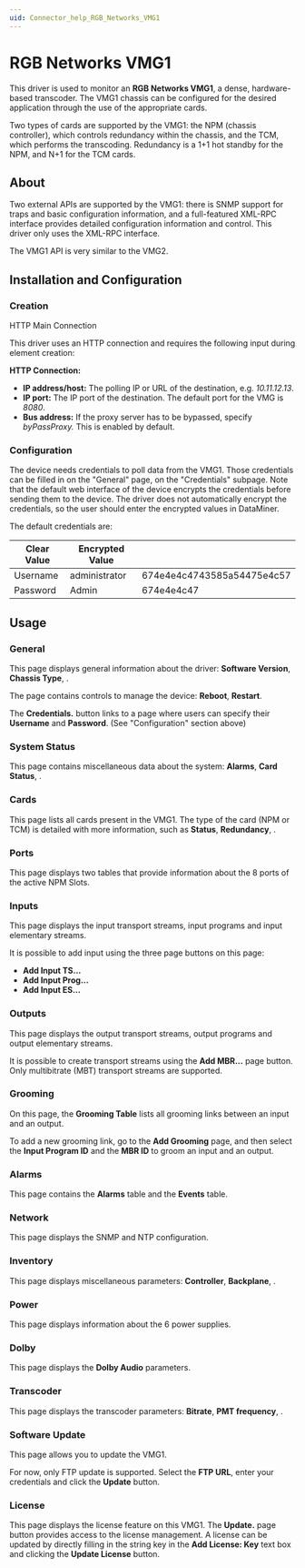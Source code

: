 ```yaml
---
uid: Connector_help_RGB_Networks_VMG1
---
```


# RGB Networks VMG1

This driver is used to monitor an **RGB Networks VMG1**, a dense, hardware-based transcoder. The VMG1 chassis can be configured for the desired application through the use of the appropriate cards.

Two types of cards are supported by the VMG1: the NPM (chassis controller), which controls redundancy within the chassis, and the TCM, which performs the transcoding. Redundancy is a 1+1 hot standby for the NPM, and N+1 for the TCM cards.

## About

Two external APIs are supported by the VMG1: there is SNMP support for traps and basic configuration information, and a full-featured XML-RPC interface provides detailed configuration information and control. This driver only uses the XML-RPC interface.

The VMG1 API is very similar to the VMG2.

## Installation and Configuration

### Creation

HTTP Main Connection

This driver uses an HTTP connection and requires the following input during element creation:

**HTTP Connection:**

- **IP address/host:** The polling IP or URL of the destination, e.g. *10.11.12.13*.
- **IP port:** The IP port of the destination. The default port for the VMG is *8080*.
- **Bus address:** If the proxy server has to be bypassed, specify *byPassProxy.* This is enabled by default.

### Configuration

The device needs credentials to poll data from the VMG1. Those credentials can be filled in on the "General" page, on the "Credentials" subpage. Note that the default web interface of the device encrypts the credentials before sending them to the device. The driver does not automatically encrypt the credentials, so the user should enter the encrypted values in DataMiner.

The default credentials are:

| **Clear Value** | **Encrypted Value** |                            |
|-----------------|---------------------|----------------------------|
| Username        | administrator       | 674e4e4c4743585a54475e4c57 |
| Password        | Admin               | 674e4e4c47                 |

## Usage

### General

This page displays general information about the driver: **Software Version**, **Chassis Type**, .

The page contains controls to manage the device: **Reboot**, **Restart**.

The **Credentials.** button links to a page where users can specify their **Username** and **Password**. (See "Configuration" section above)

### System Status

This page contains miscellaneous data about the system: **Alarms**, **Card Status**, .

### Cards

This page lists all cards present in the VMG1. The type of the card (NPM or TCM) is detailed with more information, such as **Status**, **Redundancy**, .

### Ports

This page displays two tables that provide information about the 8 ports of the active NPM Slots.

### Inputs

This page displays the input transport streams, input programs and input elementary streams.

It is possible to add input using the three page buttons on this page:

- **Add Input TS...**
- **Add Input Prog...**
- **Add Input ES...**

### Outputs

This page displays the output transport streams, output programs and output elementary streams.

It is possible to create transport streams using the **Add MBR...** page button. Only multibitrate (MBT) transport streams are supported.

### Grooming

On this page, the **Grooming Table** lists all grooming links between an input and an output.

To add a new grooming link, go to the **Add Grooming** page, and then select the **Input Program ID** and the **MBR ID** to groom an input and an output.

### Alarms

This page contains the **Alarms** table and the **Events** table.

### Network

This page displays the SNMP and NTP configuration.

### Inventory

This page displays miscellaneous parameters: **Controller**, **Backplane**, .

### Power

This page displays information about the 6 power supplies.

### Dolby

This page displays the **Dolby Audio** parameters.

### Transcoder

This page displays the transcoder parameters: **Bitrate**, **PMT frequency**, .

### Software Update

This page allows you to update the VMG1.

For now, only FTP update is supported. Select the **FTP URL**, enter your credentials and click the **Update** button.

### License

This page displays the license feature on this VMG1. The **Update.** page button provides access to the license management. A license can be updated by directly filling in the string key in the **Add License: Key** text box and clicking the **Update License** button.
